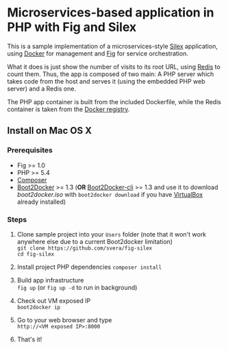 # Microservices-based application in PHP with Fig and Silex

This is a sample implementation of a microservices-style [Silex](http://silex.sensiolabs.org/) application, using [Docker](https://www.docker.com/) for management and 
[Fig](http://www.fig.sh/index.html) for service orchestration.

What it does is just show the number of visits to its root URL,
using [Redis](redis.io) to count them. Thus, the app is composed of two main:
A PHP server which takes code from the host and serves it (using the embedded PHP web server) and a Redis one.

The PHP app container is built from the included Dockerfile, while the Redis container
is taken from the [Docker registry](https://registry.hub.docker.com/).


## Install on Mac OS X

### Prerequisites

* Fig >= 1.0
* PHP >= 5.4
* [Composer](https://getcomposer.org/)
* [Boot2Docker](https://github.com/boot2docker/boot2docker) >= 1.3
(**OR** [Boot2Docker-cli](https://github.com/boot2docker/boot2docker-cli/releases) >= 1.3
and use it to download *boot2docker.iso* with `boot2docker download`
if you have [VirtualBox](https://www.virtualbox.org/) already installed)

### Steps

1. Clone sample project into your `Users` folder (note that it won't work
anywhere else due to a current Boot2docker limitation)  
`git clone https://github.com/svera/fig-silex`  
`cd fig-silex`

2. Install project PHP dependencies
`composer install`

3. Build app infrastructure  
`fig up` (or `fig up -d` to run in background)

4. Check out VM exposed IP  
`boot2docker ip` 

5. Go to your web browser and type  
`http://<VM exposed IP>:8000`

6. That's it!
